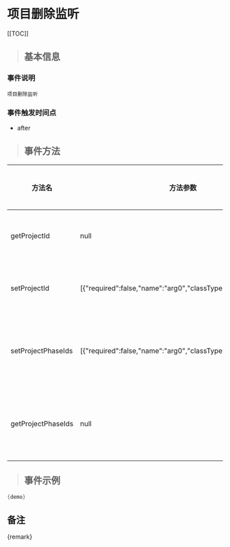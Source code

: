 # 项目删除监听

[[TOC]]

>## 基本信息

### 事件说明
```text
项目删除监听
```

### 事件触发时间点
- after

>## 事件方法

方法名 | 方法参数 | 方法返回值 | 版本 | 参数描述
 --- | --- | --- | --- | --- 
getProjectId|null|java.lang.Long|获取项目Id
setProjectId|[{"required":false,"name":"arg0","classType":"java.lang.Long"}]|void|设置项目Id
setProjectPhaseIds|[{"required":false,"name":"arg0","classType":"java.util.List"}]|void|设置项目阶段Id
getProjectPhaseIds|null|java.util.List|获取项目阶段Id


> ## 事件示例

```java
{demo}
```

## 备注
{remark}